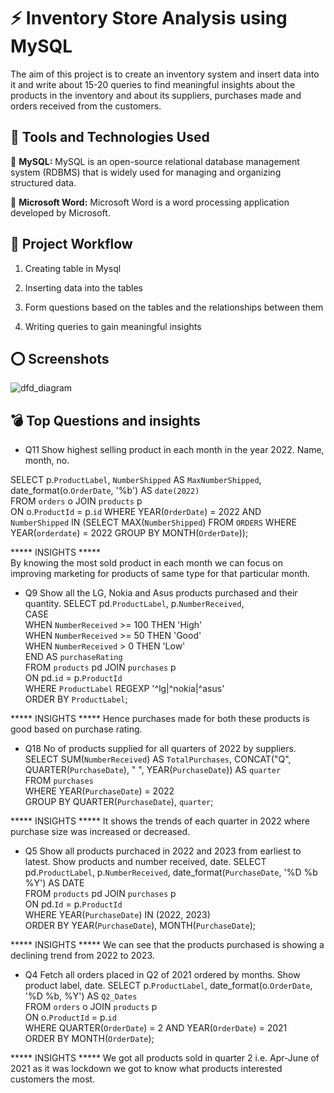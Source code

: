 
# :zap: Inventory Store Analysis using MySQL

The aim of this project is to create an inventory system and insert data into it and write about 15-20 queries to find meaningful insights about the products in the inventory and about its suppliers, purchases made and orders received from the customers.

## 🔧 Tools and Technologies Used

:dolphin: **MySQL:** MySQL is an open-source relational database management system (RDBMS) that is widely used for managing and organizing structured data. 

:page_facing_up: **Microsoft Word:** Microsoft Word is a word processing application developed by Microsoft.

## 🚀 Project Workflow

1. Creating table in Mysql

2. Inserting data into the tables

3. Form questions based on the tables and the relationships between them

4. Writing queries to gain meaningful insights

## ⭕ Screenshots

![dfd_diagram](https://github.com/Dewang06/Inventory-store-analysis/assets/91787570/997eab33-dd17-42f7-ad4b-6df19d00706c)


## :bomb: Top Questions and insights

- Q11 Show highest selling product in each month in the year 2022. Name, month, no.

SELECT p.`ProductLabel`, `NumberShipped` AS `MaxNumberShipped`, date_format(o.`OrderDate`, '%b') AS `date(2022)`  
 FROM `orders` o JOIN `products` p  
ON o.`ProductId` = p.`id`
WHERE YEAR(`OrderDate`) = 2022 AND  
`NumberShipped` IN (SELECT MAX(`NumberShipped`) FROM `ORDERS` 
					WHERE YEAR(`orderdate`) = 2022 
					GROUP BY MONTH(`OrderDate`));  

***** INSIGHTS *****  
By knowing the most sold product in each month we can focus on improving marketing for products of same type for that particular month.

- Q9 Show all the LG, Nokia and Asus products purchased and their quantity.
SELECT pd.`ProductLabel`, p.`NumberReceived`,  
CASE  
WHEN `NumberReceived` >= 100 THEN 'High'  
WHEN `NumberReceived` >= 50 THEN 'Good'  
WHEN `NumberReceived` > 0 THEN 'Low'  
END AS `purchaseRating`  
FROM `products` pd JOIN `purchases` p  
ON pd.`id` = p.`ProductId`  
WHERE `ProductLabel` REGEXP '^lg|^nokia|^asus'  
ORDER BY `ProductLabel`;  

***** INSIGHTS *****
Hence purchases made for both these products is good based on purchase rating.

- Q18 No of products supplied for all quarters of 2022 by suppliers.
SELECT SUM(`NumberReceived`) AS `TotalPurchases`, CONCAT("Q", QUARTER(`PurchaseDate`), " ", YEAR(`PurchaseDate`)) AS `quarter`   
FROM `purchases`  
WHERE YEAR(`PurchaseDate`) = 2022  
GROUP BY QUARTER(`PurchaseDate`), `quarter`;  

***** INSIGHTS *****
It shows the trends of each quarter in 2022 where purchase size was increased or decreased.

- Q5 Show all products purchaced in 2022 and 2023 from earliest to latest. Show products and number received, date.
SELECT pd.`ProductLabel`, p.`NumberReceived`, date_format(`PurchaseDate`, '%D %b %Y') AS DATE  
FROM `products` pd JOIN `purchases` p  
ON pd.`Id` = p.`ProductId`  
WHERE YEAR(`PurchaseDate`) IN (2022, 2023)  
ORDER BY YEAR(`PurchaseDate`), MONTH(`PurchaseDate`);  

***** INSIGHTS *****
We can see that the products purchased is showing a declining trend from 2022 to 2023.

- Q4 Fetch all orders placed in Q2 of 2021 ordered by months. Show product label, date.
SELECT p.`ProductLabel`, date_format(o.`OrderDate`, '%D %b, %Y') AS `Q2_Dates`  
FROM `orders` o JOIN `products` p  
ON o.`ProductId` = p.`id`  
WHERE QUARTER(`OrderDate`) = 2 AND YEAR(`OrderDate`) = 2021  
ORDER BY MONTH(`OrderDate`);  

***** INSIGHTS *****
We got all products sold in quarter 2 i.e. Apr-June of 2021 as it was lockdown we got to know what products interested customers the most.




